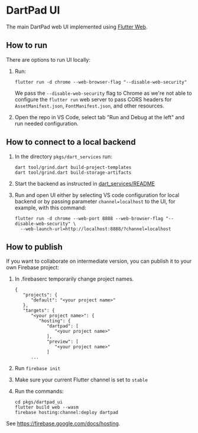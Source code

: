 # DartPad UI

The main DartPad web UI implemented using [Flutter Web](https://flutter.dev/multi-platform/web).

## How to run

There are options to run UI locally:

1. Run:

   ```
   flutter run -d chrome --web-browser-flag "--disable-web-security"
   ```

   We pass the `--disable-web-security` flag to Chrome as we're not able to
   configure the `flutter run` web server to pass CORS headers for
   `AssetManifest.json`, `FontManifest.json`, and other resources.

2. Open the repo in VS Code, select tab "Run and Debug at the left" and run
   needed configuration.

## How to connect to a local backend

1. In the directory `pkgs/dart_services` run:

    ```
    dart tool/grind.dart build-project-templates
    dart tool/grind.dart build-storage-artifacts
    ```

2. Start the backend as instructed in [dart_services/README](../dart_services/README.md)

3. Run and open UI either by selecting VS code configuration for local backend or by
   passing parameter `channel=localhost` to the UI, for example, with this command:

    ```
    flutter run -d chrome --web-port 8888 --web-browser-flag "--disable-web-security" \
      --web-launch-url=http://localhost:8888/?channel=localhost
    ```

## How to publish

If you want to collaborate on intermediate version, you can publish it to your own Firebase project:

1. In .firebaserc temporarily change project names.

   ```
   {
      "projects": {
         "default": "<your project name>"
      },
      "targets": {
         "<your project name>": {
            "hosting": {
               "dartpad": [
                  "<your project name>"
               ],
               "preview": [
                  "<your project name>"
               ]
         ...
   ```


2. Run `firebase init`

3. Make sure your current Flutter channel is set to `stable`

3. Run the commands:

   ```
   cd pkgs/dartpad_ui
   flutter build web --wasm
   firebase hosting:channel:deploy dartpad
   ```

See https://firebase.google.com/docs/hosting.
